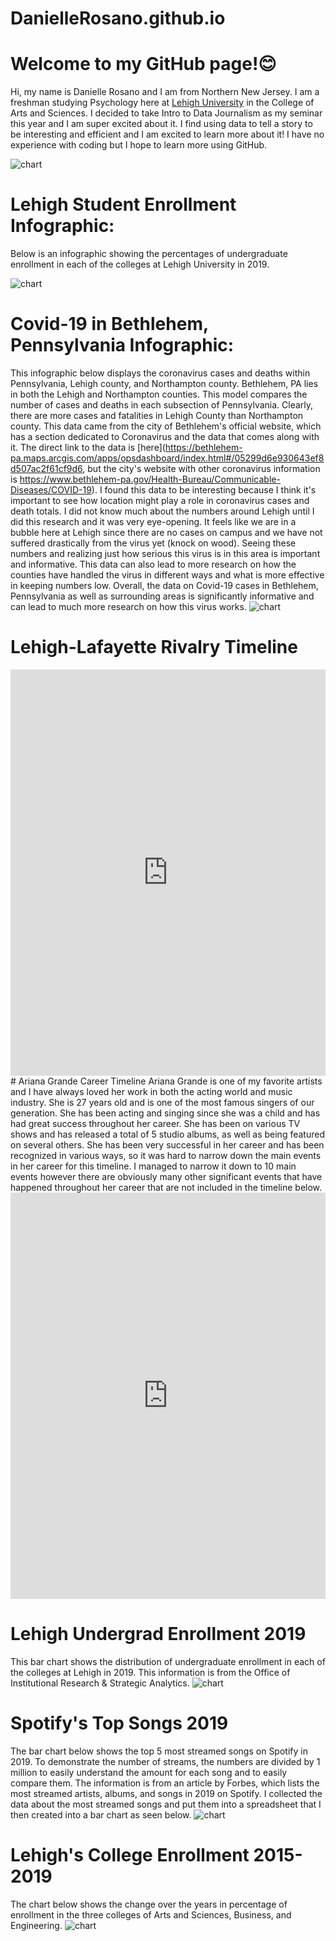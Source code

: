 # DanielleRosano.github.io

# Welcome to my GitHub page!😊
Hi, my name is Danielle Rosano and I am from Northern New Jersey. I am a freshman studying Psychology here at [Lehigh University](https://www1.lehigh.edu/) in the College of Arts and Sciences. I decided to take Intro to Data Journalism as my seminar this year and I am super excited about it. I find using data to tell a story to be interesting and efficient and I am excited to learn more about it! I have no experience with coding but I hope to learn more using GitHub. 

![chart](https://github.com/DanielleRosano/DanielleRosano.github.io/blob/master/Screen%20Shot%202020-09-17%20at%202.38.04%20PM.png?raw=true)

# Lehigh Student Enrollment Infographic:
Below is an infographic showing the percentages of undergraduate enrollment in each of the colleges at Lehigh University in 2019.

![chart](https://github.com/DanielleRosano/DanielleRosano.github.io/blob/master/canva.png?raw=true)

# Covid-19 in Bethlehem, Pennsylvania Infographic:

This infographic below displays the coronavirus cases and deaths within Pennsylvania, Lehigh county, and Northampton county. Bethlehem, PA lies in both the Lehigh and Northampton counties. This model compares the number of cases and deaths in each subsection of Pennsylvania. Clearly, there are more cases and fatalities in Lehigh County than Northampton county. This data came from the city of Bethlehem's official website, which has a section dedicated to Coronavirus and the data that comes along with it. The direct link to the data is [here](https://bethlehem-pa.maps.arcgis.com/apps/opsdashboard/index.html#/05299d6e930643ef8d507ac2f61cf9d6, but the city's website with other coronavirus information is https://www.bethlehem-pa.gov/Health-Bureau/Communicable-Diseases/COVID-19). I found this data to be interesting because I think it's important to see how location might play a role in coronavirus cases and death totals. I did not know much about the numbers around Lehigh until I did this research and it was very eye-opening. It feels like we are in a bubble here at Lehigh since there are no cases on campus and we have not suffered drastically from the virus yet (knock on wood). Seeing these numbers and realizing just how serious this virus is in this area is important and informative. This data can also lead to more research on how the counties have handled the virus in different ways and what is more effective in keeping numbers low. Overall, the data on Covid-19 cases in Bethlehem, Pennsylvania as well as surrounding areas is significantly informative and can lead to much more research on how this virus works.
![chart](https://github.com/DanielleRosano/DanielleRosano.github.io/blob/master/CoronavirusPA.png?raw=true)

# Lehigh-Lafayette Rivalry Timeline
<iframe src='https://cdn.knightlab.com/libs/timeline3/latest/embed/index.html?source=1tzIm19ZPFGeuNgMvH-zup0Yn6ZuDq6-vNQwF80rhlU8&font=Default&lang=en&initial_zoom=2&height=650' width='100%' height='650' webkitallowfullscreen mozallowfullscreen allowfullscreen frameborder='0'></iframe>
# Ariana Grande Career Timeline
Ariana Grande is one of my favorite artists and I have always loved her work in both the acting world and music industry. She is 27 years old and is one of the most famous singers of our generation. She has been acting and singing since she was a child and has had great success throughout her career. She has been on various TV shows and has released a total of 5 studio albums, as well as being featured on several others. She has been very successful in her career and has been recognized in various ways, so it was hard to narrow down the main events in her career for this timeline. I managed to narrow it down to 10 main events however there are obviously many other significant events that have happened throughout her career that are not included in the timeline below. 

<iframe src='https://cdn.knightlab.com/libs/timeline3/latest/embed/index.html?source=1GYG4NcN2Pqzeop_Cqu-a8Fkz2PYMwe8z8Ww8UVnYlDc&font=Default&lang=en&initial_zoom=2&height=650' width='100%' height='650' webkitallowfullscreen mozallowfullscreen allowfullscreen frameborder='0'></iframe>
                                
# Lehigh Undergrad Enrollment 2019
This bar chart shows the distribution of undergraduate enrollment in each of the colleges at Lehigh in 2019. This information is from the Office of Institutional Research & Strategic Analytics.
![chart](https://github.com/DanielleRosano/DanielleRosano.github.io/blob/master/EnrollmentChart.png?raw=true)

# Spotify's Top Songs 2019
The bar chart below shows the top 5 most streamed songs on Spotify in 2019. To demonstrate the number of streams, the numbers are divided by 1 million to easily understand the amount for each song and to easily compare them. The information is from an article by Forbes, which lists the most streamed artists, albums, and songs in 2019 on Spotify. I collected the data about the most streamed songs and put them into a spreadsheet that I then created into a bar chart as seen below.
![chart](https://github.com/DanielleRosano/DanielleRosano.github.io/blob/master/topsongs.png?raw=true)

# Lehigh's College Enrollment 2015-2019
The chart below shows the change over the years in percentage of enrollment in the three colleges of Arts and Sciences, Business, and Engineering.
![chart](https://github.com/DanielleRosano/DanielleRosano.github.io/blob/master/lehighenrollment.png?raw=true)
